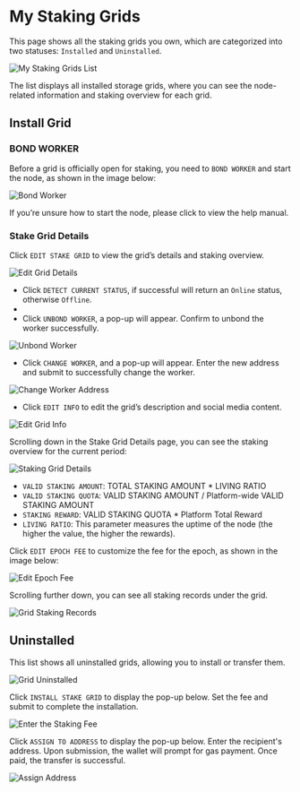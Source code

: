 # My Staking Grids

This page shows all the staking grids you own, which are categorized into two statuses: 
`Installed` and `Uninstalled`.

![My Staking Grids List](../../miscellaneous/img/dashboard/gridList.png)

The list displays all installed storage grids, where you can see the node-related information and staking overview for each grid.

## Install Grid

### BOND WORKER
Before a grid is officially open for staking, you need to `BOND WORKER` and start the node, 
as shown in the image below:

![Bond Worker](../../miscellaneous/img/dashboard/workerBond.png)

If you’re unsure how to start the node, please click to view the help manual.

### Stake Grid Details
Click `EDIT STAKE GRID` to view the grid’s details and staking overview. 

![Edit Grid Details](../../miscellaneous/img/dashboard/gridDetail.png)

* Click `DETECT CURRENT STATUS`, if successful will return an `Online` status, otherwise `Offline`.
* 
* Click `UNBOND WORKER`, a pop-up will appear. Confirm to unbond the worker successfully.

![Unbond Worker](../../miscellaneous/img/dashboard/workerUnbond.png)

* Click `CHANGE WORKER`, and a pop-up will appear. Enter the new address and submit to successfully change the worker.
  
![Change Worker Address](../../miscellaneous/img/dashboard/workerChange.png)

* Click `EDIT INFO` to edit the grid’s description and social media content.

![Edit Grid Info](../../miscellaneous/img/dashboard/gridEdit.png)

Scrolling down in the Stake Grid Details page, you can see the staking overview for the current period:

![Staking Grid Details](../../miscellaneous/img/dashboard/gridStakeDetail.png)

* `VALID STAKING AMOUNT`: TOTAL STAKING AMOUNT * LIVING RATIO
* `VALID STAKING QUOTA`: VALID STAKING AMOUNT / Platform-wide VALID STAKING AMOUNT
* `STAKING REWARD`: VALID STAKING QUOTA * Platform Total Reward
* `LIVING RATIO`: This parameter measures the uptime of the node (the higher the value, the higher the rewards).


Click `EDIT EPOCH FEE` to customize the fee for the epoch, as shown in the image below:

![Edit Epoch Fee](../../miscellaneous/img/dashboard/gridFee.png)

Scrolling further down, you can see all staking records under the grid.

![Grid Staking Records](../../miscellaneous/img/dashboard/gridRecords.png)

## Uninstalled
   
This list shows all uninstalled grids, allowing you to install or transfer them. 

![Grid Uninstalled](../../miscellaneous/img/dashboard/gridUninstalled.png)

Click `INSTALL STAKE GRID` to display the pop-up below. Set the fee and submit to complete the installation.

![Enter the Staking Fee](../../miscellaneous/img/dashboard/gridInstall.png)

Click `ASSIGN TO ADDRESS` to display the pop-up below. 
Enter the recipient's address. Upon submission, the wallet will prompt for gas payment. 
Once paid, the transfer is successful.

![Assign Address](../../miscellaneous/img/dashboard/gridAssignAddress.png)


